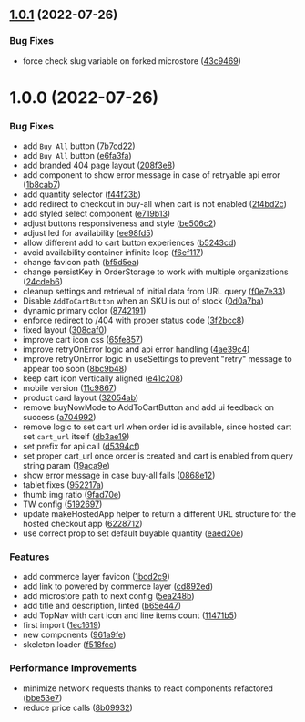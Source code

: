 ## [1.0.1](https://github.com/commercelayer/commercelayer-microstore/compare/v1.0.0...v1.0.1) (2022-07-26)


### Bug Fixes

* force check slug variable on forked microstore ([43c9469](https://github.com/commercelayer/commercelayer-microstore/commit/43c946944b8bc5afc319049b9574d0e9bc42748c))

# 1.0.0 (2022-07-26)


### Bug Fixes

* add `Buy All` button ([7b7cd22](https://github.com/commercelayer/commercelayer-microstore/commit/7b7cd226321b5a269fdd340af5eb962451348a5d))
* add `Buy All` button ([e6fa3fa](https://github.com/commercelayer/commercelayer-microstore/commit/e6fa3faaa237b3029059522759d75925c2074378))
* add branded 404 page layout ([208f3e8](https://github.com/commercelayer/commercelayer-microstore/commit/208f3e890a2fc919b07b1388804ac5c4e2aed846))
* add component to show error message in case of retryable api error ([1b8cab7](https://github.com/commercelayer/commercelayer-microstore/commit/1b8cab721a4d8b60f1ae6a8fdeb72a9b281b56d7))
* add quantity selector ([f44f23b](https://github.com/commercelayer/commercelayer-microstore/commit/f44f23b9476d97546551ce96493a31046dcfe6a5))
* add redirect to checkout in buy-all when cart is not enabled ([2f4bd2c](https://github.com/commercelayer/commercelayer-microstore/commit/2f4bd2cf393afdb677adaf838fb893fd626716f4))
* add styled select component ([e719b13](https://github.com/commercelayer/commercelayer-microstore/commit/e719b13cf15231a722e490ef7b027a37b07e0c11))
* adjust buttons responsiveness and style ([be506c2](https://github.com/commercelayer/commercelayer-microstore/commit/be506c20e4c2a55d43d4eb288d555daf236b34c7))
* adjust led for availability ([ee98fd5](https://github.com/commercelayer/commercelayer-microstore/commit/ee98fd5f807c8e4501ad017e9c053bb7b148d478))
* allow different add to cart button experiences ([b5243cd](https://github.com/commercelayer/commercelayer-microstore/commit/b5243cd0c8902c75981ecd78248353e384a4e546))
* avoid availability container infinite loop ([f6ef117](https://github.com/commercelayer/commercelayer-microstore/commit/f6ef11724115c91e72d1b5ef5f38fea7aa45d538))
* change favicon path ([bf5d5ea](https://github.com/commercelayer/commercelayer-microstore/commit/bf5d5ea28a37b768d5b4bbc8b14f9baafe77e758))
* change persistKey in OrderStorage to work with multiple organizations ([24cdeb6](https://github.com/commercelayer/commercelayer-microstore/commit/24cdeb6c4b29d2f8c0f42de44ddbb56d26880fae))
* cleanup settings and retrieval of initial data from URL query ([f0e7e33](https://github.com/commercelayer/commercelayer-microstore/commit/f0e7e3329fb3124c9a779071023df65bca16cf45))
* Disable `AddToCartButton` when an SKU is out of stock ([0d0a7ba](https://github.com/commercelayer/commercelayer-microstore/commit/0d0a7ba7c8c53f9f1ce8e109a9d213ebcbff9aa9))
* dynamic primary color ([8742191](https://github.com/commercelayer/commercelayer-microstore/commit/87421915dd1ea8514832092d47322e00eb1d2a5c))
* enforce redirect to /404 with proper status code ([3f2bcc8](https://github.com/commercelayer/commercelayer-microstore/commit/3f2bcc87c6d560fab3d3d57a9a9f0511e39592b3))
* fixed layout ([308caf0](https://github.com/commercelayer/commercelayer-microstore/commit/308caf0e0b22b82eb44d798f105ebe240ed76536))
* improve cart icon css ([65fe857](https://github.com/commercelayer/commercelayer-microstore/commit/65fe857ba18da16466f8b80a15ba147074b92bc7))
* improve retryOnError logic and api error handling ([4ae39c4](https://github.com/commercelayer/commercelayer-microstore/commit/4ae39c41bd5f55eeadb7c9ed70b69d7aa3a74bd6))
* improve retryOnError logic in useSettings to prevent "retry" message to appear too soon ([8bc9b48](https://github.com/commercelayer/commercelayer-microstore/commit/8bc9b48f40f2fb0485e487f60225d3b4547283a9))
* keep cart icon vertically aligned ([e41c208](https://github.com/commercelayer/commercelayer-microstore/commit/e41c208d5b2c883272aed667a0d747d2315e3f10))
* mobile version ([11c9867](https://github.com/commercelayer/commercelayer-microstore/commit/11c9867a01cbf5d8b573fef46163359dad927e8d))
* product card layout ([32054ab](https://github.com/commercelayer/commercelayer-microstore/commit/32054ab162ca9d23439563b36823cdc0eeecf9b9))
* remove buyNowMode to AddToCartButton and add ui feedback on success ([a704992](https://github.com/commercelayer/commercelayer-microstore/commit/a704992a979a5a727b985cb03ef3bcce3e168f5b))
* remove logic to set cart url when order id is available, since hosted cart set `cart_url` itself ([db3ae19](https://github.com/commercelayer/commercelayer-microstore/commit/db3ae199b907e3692040be164674984faac281cb))
* set prefix for api call ([d5394cf](https://github.com/commercelayer/commercelayer-microstore/commit/d5394cf03863f0423ead4380ec73c244cad797e0))
* set proper cart_url once order is created and cart is enabled from query string param ([19aca9e](https://github.com/commercelayer/commercelayer-microstore/commit/19aca9ece24320e2208b3bbf4a520e92e6413f4d))
* show error message in case buy-all fails ([0868e12](https://github.com/commercelayer/commercelayer-microstore/commit/0868e12af868c5b999c970477610cd8fa9c76511))
* tablet fixes ([952217a](https://github.com/commercelayer/commercelayer-microstore/commit/952217a037e4f2eb5d82d4fcd3781684c071122b))
* thumb img ratio ([9fad70e](https://github.com/commercelayer/commercelayer-microstore/commit/9fad70eb7e599cfd63fe9b856c58d193e43240e9))
* TW config ([5192697](https://github.com/commercelayer/commercelayer-microstore/commit/519269728598b531422eff67083ef5ee5d93eeac))
* update makeHostedApp helper to return a different URL structure for the hosted checkout app ([6228712](https://github.com/commercelayer/commercelayer-microstore/commit/62287126c49b5498749586dd9d756736fc5ba557))
* use correct prop to set default buyable quantity ([eaed20e](https://github.com/commercelayer/commercelayer-microstore/commit/eaed20e39de468e7af1882c2f621f5ed7b647c94))


### Features

* add commerce layer favicon ([1bcd2c9](https://github.com/commercelayer/commercelayer-microstore/commit/1bcd2c9dc9b409a3ffeb863255eac8139885c5f6))
* add link to powered by commerce layer ([cd892ed](https://github.com/commercelayer/commercelayer-microstore/commit/cd892ed7319e13341eb87a518d8cc997a5e9a9c9))
* add microstore path to next config ([5ea248b](https://github.com/commercelayer/commercelayer-microstore/commit/5ea248b0be403f69cf6633e1f642276670823024))
* add title and description, linted ([b65e447](https://github.com/commercelayer/commercelayer-microstore/commit/b65e44727274c32237a2bfe58c0ef638394526cd))
* add TopNav with cart icon and line items count ([11471b5](https://github.com/commercelayer/commercelayer-microstore/commit/11471b5ae6173ea308acbb357fd5ad4e36e52fed))
* first import ([1ec1619](https://github.com/commercelayer/commercelayer-microstore/commit/1ec1619cce712338dedf2e383765ab4ae7a47e67))
* new components ([961a9fe](https://github.com/commercelayer/commercelayer-microstore/commit/961a9feb055705a965469c3b4e481d0d4bc8f8ef))
* skeleton loader ([f518fcc](https://github.com/commercelayer/commercelayer-microstore/commit/f518fcc4406f4aa819f1a4c8d90d672031c89a1e))


### Performance Improvements

* minimize network requests thanks to react components refactored ([bbe53e7](https://github.com/commercelayer/commercelayer-microstore/commit/bbe53e73a86ed5ddf56dd30047a2abbd05bba09c))
* reduce price calls ([8b09932](https://github.com/commercelayer/commercelayer-microstore/commit/8b09932146d6d018c29573da01e5b273f2fc9de4))
